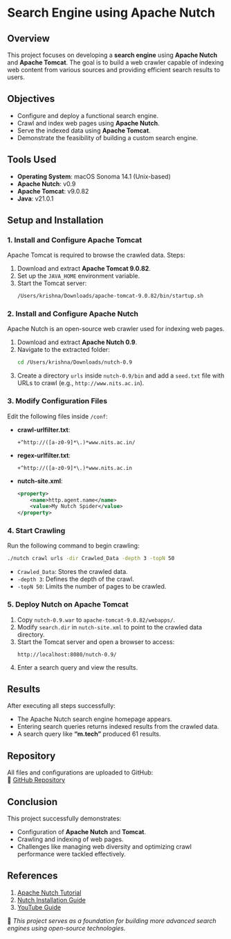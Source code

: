 # Search Engine using Apache Nutch

## Overview
This project focuses on developing a **search engine** using **Apache Nutch** and **Apache Tomcat**. The goal is to build a web crawler capable of indexing web content from various sources and providing efficient search results to users.

## Objectives
- Configure and deploy a functional search engine.
- Crawl and index web pages using **Apache Nutch**.
- Serve the indexed data using **Apache Tomcat**.
- Demonstrate the feasibility of building a custom search engine.

## Tools Used
- **Operating System**: macOS Sonoma 14.1 (Unix-based)
- **Apache Nutch**: v0.9
- **Apache Tomcat**: v9.0.82
- **Java**: v21.0.1

## Setup and Installation
### 1. Install and Configure Apache Tomcat
Apache Tomcat is required to browse the crawled data. Steps:
1. Download and extract **Apache Tomcat 9.0.82**.
2. Set up the `JAVA_HOME` environment variable.
3. Start the Tomcat server:
   ```bash
   /Users/krishna/Downloads/apache-tomcat-9.0.82/bin/startup.sh
   ```

### 2. Install and Configure Apache Nutch
Apache Nutch is an open-source web crawler used for indexing web pages.
1. Download and extract **Apache Nutch 0.9**.
2. Navigate to the extracted folder:
   ```bash
   cd /Users/krishna/Downloads/nutch-0.9
   ```
3. Create a directory `urls` inside `nutch-0.9/bin` and add a `seed.txt` file with URLs to crawl (e.g., `http://www.nits.ac.in`).

### 3. Modify Configuration Files
Edit the following files inside `/conf`:
- **crawl-urlfilter.txt**:
  ```
  +^http://([a-z0-9]*\.)*www.nits.ac.in/
  ```
- **regex-urlfilter.txt**:
  ```
  +^http://([a-z0-9]*\.)*www.nits.ac.in
  ```
- **nutch-site.xml**:
  ```xml
  <property>
      <name>http.agent.name</name>
      <value>My Nutch Spider</value>
  </property>
  ```

### 4. Start Crawling
Run the following command to begin crawling:
```bash
./nutch crawl urls -dir Crawled_Data -depth 3 -topN 50
```
- `Crawled_Data`: Stores the crawled data.
- `-depth 3`: Defines the depth of the crawl.
- `-topN 50`: Limits the number of pages to be crawled.

### 5. Deploy Nutch on Apache Tomcat
1. Copy `nutch-0.9.war` to `apache-tomcat-9.0.82/webapps/`.
2. Modify `search.dir` in `nutch-site.xml` to point to the crawled data directory.
3. Start the Tomcat server and open a browser to access:
   ```
   http://localhost:8080/nutch-0.9/
   ```
4. Enter a search query and view the results.

## Results
After executing all steps successfully:
- The Apache Nutch search engine homepage appears.
- Entering search queries returns indexed results from the crawled data.
- A search query like **“m.tech”** produced 61 results.

## Repository
All files and configurations are uploaded to GitHub:  
🔗 [GitHub Repository](https://github.com/mohanreddy91/search_engine)

## Conclusion
This project successfully demonstrates:
- Configuration of **Apache Nutch** and **Tomcat**.
- Crawling and indexing of web pages.
- Challenges like managing web diversity and optimizing crawl performance were tackled effectively.

## References
1. [Apache Nutch Tutorial](https://cwiki.apache.org/confluence/display/NUTCH/NutchTutorial)
2. [Nutch Installation Guide](https://nutchinstall.blogspot.com/2007/07/setting-up-cygwin-and-nutch.html)
3. [YouTube Guide](https://youtube.com/playlist?list=PL_RrEj88onS_-T5zBnkkm07suqQtCLFpT)

🚀 *This project serves as a foundation for building more advanced search engines using open-source technologies.*

